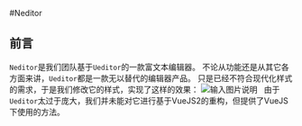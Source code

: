#Neditor

## 前言
`Neditor`是我们团队基于`Ueditor`的一款富文本编辑器。
不论从功能还是从其它各方面来讲，`Ueditor`都是一款无以替代的编辑器产品。
只是已经不符合现代化样式的需求，于是我们修改它的样式，实现了这样的效果：
![输入图片说明](http://git.oschina.net/uploads/images/2016/1121/175021_2ab768c1_83476.png "在这里输入图片标题")
 
由于`Ueditor`太过于庞大，我们并未能对它进行基于VueJS2的重构，但提供了VueJS下使用的方法。
